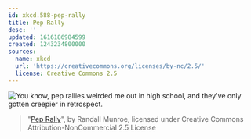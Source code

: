 ```yaml
---
id: xkcd.588-pep-rally
title: Pep Rally
desc: ''
updated: 1616186984599
created: 1243234800000
sources:
  name: xkcd
  url: 'https://creativecommons.org/licenses/by-nc/2.5/'
  license: Creative Commons 2.5
---
```

![You know, pep rallies weirded me out in high school, and they've only gotten creepier in retrospect.](https://imgs.xkcd.com/comics/pep_rally.png)
> "[Pep Rally](https://xkcd.com/588/)", by Randall Munroe, licensed under Creative Commons Attribution-NonCommercial 2.5 License
